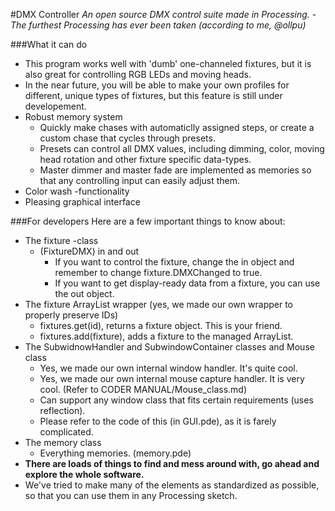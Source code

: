 #DMX Controller
_An open source DMX control suite made in Processing._
_- The furthest Processing has ever been taken (according to me, @ollpu)_


###What it can do
 - This program works well with 'dumb' one-channeled fixtures, but it is also great for controlling RGB LEDs and moving heads.
 - In the near future, you will be able to make your own profiles for different, unique types of fixtures, but this feature is still under developement.
 - Robust memory system
    - Quickly make chases with automaticlly assigned steps, or create a custom chase that cycles through presets.
    - Presets can control all DMX values, including dimming, color, moving head rotation and other fixture specific data-types.
    - Master dimmer and master fade are implemented as memories so that any controlling input can easily adjust them.
 - Color wash -functionality
 - Pleasing graphical interface 

###For developers
Here are a few important things to know about:
 - The fixture -class
    - (FixtureDMX) in and out
      - If you want to control the fixture, change the in object and remember to change fixture.DMXChanged to true.
      - If you want to get display-ready data from a fixture, you can use the out object. 
 - The fixture ArrayList wrapper (yes, we made our own wrapper to properly preserve IDs)
    - fixtures.get(id), returns a fixture object. This is your friend.
    - fixtures.add(fixture), adds a fixture to the managed ArrayList.
 - The SubwidnowHandler and SubwindowContainer classes and Mouse class
    - Yes, we made our own internal window handler. It's quite cool.
    - Yes, we made our own internal mouse capture handler. It is very cool. (Refer to CODER MANUAL/Mouse_class.md)
    - Can support any window class that fits certain requirements (uses reflection).
    - Please refer to the code of this (in GUI.pde), as it is farely complicated.
 - The memory class
    - Everything memories. (memory.pde)
 - **There are loads of things to find and mess around with, go ahead and explore the whole software.**
 - We've tried to make many of the elements as standardized as possible, so that you can use them in any Processing sketch.
